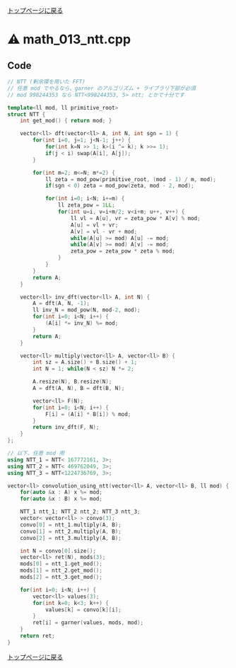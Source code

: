 <!-- mathjax config similar to math.stackexchange -->
<script type="text/javascript" async
  src="https://cdnjs.cloudflare.com/ajax/libs/mathjax/2.7.5/MathJax.js?config=TeX-MML-AM_CHTML">
</script>
<script type="text/x-mathjax-config">
  MathJax.Hub.Config({
    TeX: { equationNumbers: { autoNumber: "AMS" }},
    tex2jax: {
      inlineMath: [ ['$','$'] ],
      processEscapes: true
    },
    "HTML-CSS": { matchFontHeight: false },
    displayAlign: "left",
    displayIndent: "2em"
  });
</script>

<script type="text/javascript" src="https://cdnjs.cloudflare.com/ajax/libs/jquery/3.4.1/jquery.min.js"></script>
<link rel="stylesheet" href="../css/copy-button.css" />
<script type="text/javascript" src="../js/balloons.js"></script>
<script type="text/javascript" src="../js/copy-button.js"></script>



[トップページに戻る](../index.html)

# :warning: math\_013\_ntt.cpp

## Code

```cpp
// NTT (剰余環を用いた FFT)
// 任意 mod でやるなら、garner のアルゴリズム + ライブラリ下部が必須
// mod 998244353 なら NTT<998244353, 5> ntt; とかで十分です

template<ll mod, ll primitive_root>
struct NTT {
    int get_mod() { return mod; }

    vector<ll> dft(vector<ll> A, int N, int sgn = 1) {
        for(int i=0, j=1; j<N-1; j++) {
            for(int k=N >> 1; k>(i ^= k); k >>= 1);
            if(j < i) swap(A[i], A[j]);
        }

        for(int m=2; m<=N; m*=2) {
            ll zeta = mod_pow(primitive_root, (mod - 1) / m, mod);
            if(sgn < 0) zeta = mod_pow(zeta, mod - 2, mod);

            for(int i=0; i<N; i+=m) {
                ll zeta_pow = 1LL;
                for(int u=i, v=i+m/2; v<i+m; u++, v++) {
                    ll vl = A[u], vr = zeta_pow * A[v] % mod;
                    A[u] = vl + vr;
                    A[v] = vl - vr + mod;
                    while(A[u] >= mod) A[u] -= mod;
                    while(A[v] >= mod) A[v] -= mod;
                    zeta_pow = zeta_pow * zeta % mod;
                }
            }
        }
        return A;
    }

    vector<ll> inv_dft(vector<ll> A, int N) {
        A = dft(A, N, -1);
        ll inv_N = mod_pow(N, mod-2, mod);
        for(int i=0; i<N; i++) {
            (A[i] *= inv_N) %= mod;
        }
        return A;
    }

    vector<ll> multiply(vector<ll> A, vector<ll> B) {
        int sz = A.size() + B.size() + 1;
        int N = 1; while(N < sz) N *= 2;

        A.resize(N), B.resize(N);
        A = dft(A, N), B = dft(B, N);

        vector<ll> F(N);
        for(int i=0; i<N; i++) {
            F[i] = (A[i] * B[i]) % mod;
        }
        return inv_dft(F, N);
    }
};

// 以下、任意 mod 用
using NTT_1 = NTT< 167772161, 3>;
using NTT_2 = NTT< 469762049, 3>;
using NTT_3 = NTT<1224736769, 3>;

vector<ll> convolution_using_ntt(vector<ll> A, vector<ll> B, ll mod) {
    for(auto &x : A) x %= mod;
    for(auto &x : B) x %= mod;

    NTT_1 ntt_1; NTT_2 ntt_2; NTT_3 ntt_3;
    vector< vector<ll> > convo(3);
    convo[0] = ntt_1.multiply(A, B);
    convo[1] = ntt_2.multiply(A, B);
    convo[2] = ntt_3.multiply(A, B);

    int N = convo[0].size();
    vector<ll> ret(N), mods(3);
    mods[0] = ntt_1.get_mod();
    mods[1] = ntt_2.get_mod();
    mods[2] = ntt_3.get_mod();

    for(int i=0; i<N; i++) {
        vector<ll> values(3);
        for(int k=0; k<3; k++) {
            values[k] = convo[k][i];
        }
        ret[i] = garner(values, mods, mod);
    }
    return ret;
}

```

[トップページに戻る](../index.html)
